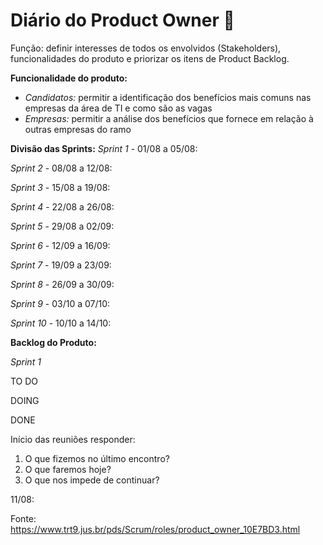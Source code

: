 # Diário do Product Owner :book:

Função: definir interesses de todos os envolvidos (Stakeholders), funcionalidades do produto e priorizar os itens de Product Backlog.


**Funcionalidade do produto:** 
- *Candidatos:* permitir a identificação dos benefícios mais comuns nas empresas da área de TI e como são as vagas
- *Empresas:* permitir a análise dos benefícios que fornece em relação à outras empresas do ramo


**Divisão das Sprints:**
*Sprint 1* - 01/08 a 05/08:

*Sprint 2* - 08/08 a 12/08:

*Sprint 3* - 15/08 a 19/08:

*Sprint 4* - 22/08 a 26/08:

*Sprint 5* - 29/08 a 02/09:

*Sprint 6* - 12/09 a 16/09:

*Sprint 7* - 19/09 a 23/09:

*Sprint 8* - 26/09 a 30/09:

*Sprint 9* - 03/10 a 07/10:

*Sprint 10* - 10/10 a 14/10:


**Backlog do Produto:**

*Sprint 1*

TO DO

DOING

DONE


Início das reuniões responder:
1. O que fizemos no último encontro?
2. O que faremos hoje?
3. O que nos impede de continuar?


11/08:


Fonte: https://www.trt9.jus.br/pds/Scrum/roles/product_owner_10E7BD3.html
